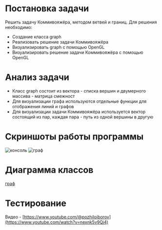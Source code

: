 # Постановка задачи # 

Решить задачу Коммивояжёра, методом ветвей и  границ.
Для решения необходимо:

- Создание класса graph 
- Реализовать решение задачи Коммивояжёра 
- Визуализировать graph с помощью OpenGL 
- Визуализировать решение задачи Коммивояжёра с помощью OpenGL 

# Анализ задачи #

-  Класс graph состоит из вектора - списка вершин и двумерного  массива - матрица смежност
- Для визуализации графа используются отдельные функции для отображения линий и графов 
- Для визуализации задачи Коммивояжёра используется вектор состоящий из пар, каждая пара -  путь из одной вершины в другую 

# Скриншоты работы программы #

![консоль](https://github.com/pozhiloiborov/ARM/assets/116288619/6094d14d-d9d1-42be-92f5-274d9bfb8426)
![граф](https://github.com/pozhiloiborov/ARM/assets/116288619/ad7185d9-3b69-4051-9a98-d96705ae164a)

# Диаграмма классов

[граф](https://github.com/pozhiloiborov/ARM/assets/116288619/076c43a5-0342-4a93-b7c7-00bdb72afa5a)

# Тестирование #

Видео - [https://www.youtube.com/@pozhiloiborov](https://www.youtube.com/watch?v=nexnk5v9Qj4)
